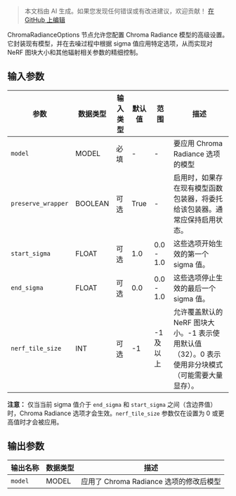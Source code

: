 > 本文档由 AI 生成。如果您发现任何错误或有改进建议，欢迎贡献！ [在 GitHub 上编辑](https://github.com/Comfy-Org/embedded-docs/blob/main/comfyui_embedded_docs/docs/ChromaRadianceOptions/zh.md)

ChromaRadianceOptions 节点允许您配置 Chroma Radiance 模型的高级设置。它封装现有模型，并在去噪过程中根据 sigma 值应用特定选项，从而实现对 NeRF 图块大小和其他辐射相关参数的精细控制。

## 输入参数

| 参数 | 数据类型 | 输入类型 | 默认值 | 范围 | 描述 |
|-----------|-----------|------------|---------|-------|-------------|
| `model` | MODEL | 必填 | - | - | 要应用 Chroma Radiance 选项的模型 |
| `preserve_wrapper` | BOOLEAN | 可选 | True | - | 启用时，如果存在现有模型函数包装器，将委托给该包装器。通常应保持启用状态。 |
| `start_sigma` | FLOAT | 可选 | 1.0 | 0.0 - 1.0 | 这些选项开始生效的第一个 sigma 值。 |
| `end_sigma` | FLOAT | 可选 | 0.0 | 0.0 - 1.0 | 这些选项停止生效的最后一个 sigma 值。 |
| `nerf_tile_size` | INT | 可选 | -1 | -1 及以上 | 允许覆盖默认的 NeRF 图块大小。-1 表示使用默认值（32）。0 表示使用非分块模式（可能需要大量显存）。 |

**注意：** 仅当当前 sigma 值介于 `end_sigma` 和 `start_sigma` 之间（含边界值）时，Chroma Radiance 选项才会生效。`nerf_tile_size` 参数仅在设置为 0 或更高值时才会被应用。

## 输出参数

| 输出名称 | 数据类型 | 描述 |
|-------------|-----------|-------------|
| `model` | MODEL | 应用了 Chroma Radiance 选项的修改后模型 |
